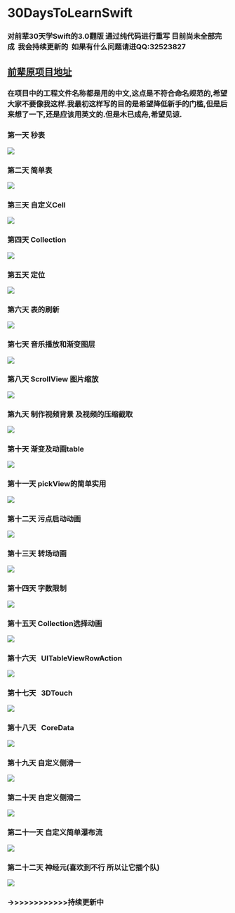 # 30DaysToLearnSwift
### 对前辈30天学Swift的3.0翻版  通过纯代码进行重写 目前尚未全部完成  我会持续更新的  如果有什么问题请进QQ:32523827
## [前辈原项目地址](https://github.com/SimbaHJ/30DaysofSwift)
### 在项目中的工程文件名称都是用的中文,这点是不符合命名规范的,希望大家不要像我这样.我最初这样写的目的是希望降低新手的门槛,但是后来想了一下,还是应该用英文的.但是木已成舟,希望见谅.

### 第一天  秒表
![]( https://github.com/SimbaHJ/30DaysToLearnSwift/raw/master/第一天秒表/SimpleStopWatch.gif)
### 第二天  简单表
![]( https://github.com/SimbaHJ/30DaysToLearnSwift/raw/master/第二天简单表/Customfont.gif)
### 第三天  自定义Cell
![]( https://github.com/SimbaHJ/30DaysToLearnSwift/raw/master/第三天自定义cell/playvideo.gif)
### 第四天  Collection
![]( https://github.com/SimbaHJ/30DaysToLearnSwift/raw/master/第四天collection/Carousel.gif)
### 第五天  定位
![]( https://github.com/SimbaHJ/30DaysToLearnSwift/raw/master/第五天定位/第五天定位.gif)
### 第六天  表的刷新
![]( https://github.com/SimbaHJ/30DaysToLearnSwift/raw/master/第六天表的刷新/第六天表的刷新.gif)
### 第七天  音乐播放和渐变图层
![]( https://github.com/SimbaHJ/30DaysToLearnSwift/raw/master/第七天音乐播放和渐变图层/第七天音乐播放和渐变图层.gif)
### 第八天  ScrollView 图片缩放
![]( https://github.com/SimbaHJ/30DaysToLearnSwift/raw/master/第八天图片缩放/第八天图片缩放.gif)
### 第九天  制作视频背景 及视频的压缩截取 
![]( https://github.com/SimbaHJ/30DaysToLearnSwift/raw/master/第九天视频背景/videobg.gif)
### 第十天  渐变及动画table
![]( https://github.com/SimbaHJ/30DaysToLearnSwift/raw/master/第十天渐变及动画table/第十天渐变及动画table.gif)
### 第十一天  pickView的简单实用
![]( https://github.com/SimbaHJ/30DaysToLearnSwift/raw/master/第十一天老虎机/第十天老虎机.gif)
### 第十二天  污点启动动画
![]( https://github.com/SimbaHJ/30DaysToLearnSwift/raw/master/第十二动画污点/第十二天动画污点.gif)
### 第十三天  转场动画
![]( https://github.com/SimbaHJ/30DaysToLearnSwift/raw/master/第十三天转场动画/第十三天转场动画.gif)
### 第十四天  字数限制
![]( https://github.com/SimbaHJ/30DaysToLearnSwift/raw/master/第十四天字数限制/第十四天字数限制.gif)
### 第十五天  Collection选择动画
![]( https://github.com/SimbaHJ/30DaysToLearnSwift/raw/master/第十五天/第十五天.gif)
### 第十六天    UITableViewRowAction 
![]( https://github.com/SimbaHJ/30DaysToLearnSwift/raw/master/第十六天UITableViewRowAction/第十六天UITableViewRowAction.gif)
### 第十七天   3DTouch
![]( https://github.com/SimbaHJ/30DaysToLearnSwift/raw/master/第十七天3DTouch/第十七天3DTouch.gif)
### 第十八天   CoreData
![]( https://github.com/SimbaHJ/30DaysToLearnSwift/raw/master/第十八天CoreData/第十八天CoreData.gif)
### 第十九天  自定义侧滑一
![]( https://github.com/SimbaHJ/30DaysToLearnSwift/raw/master/第十九天自定义侧滑一/第十九天自定义侧滑一.gif)
### 第二十天  自定义侧滑二
![]( https://github.com/SimbaHJ/30DaysToLearnSwift/raw/master/第二十天自定义侧滑二/第二十天自定义侧滑二.gif)
### 第二十一天 自定义简单瀑布流
![]( https://github.com/SimbaHJ/30DaysToLearnSwift/raw/master/第二十一天自定义简单瀑布流/第二十一天自定义简单瀑布流.gif)
### 第二十二天 神经元(喜欢到不行 所以让它插个队)
![]( https://github.com/SimbaHJ/30DaysToLearnSwift/raw/master/第二十二天神经元/第二十二天神经元.gif)


### ->>>>>>>>>>>>持续更新中

